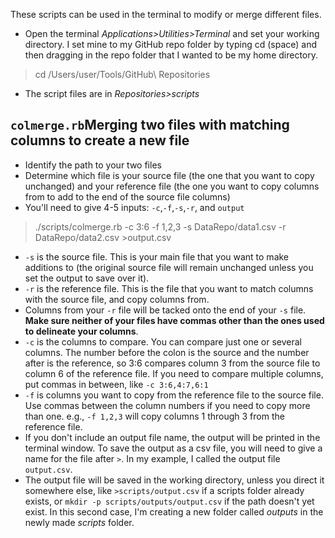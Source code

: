 These scripts can be used in the terminal to modify or merge different files.
- Open the terminal _Applications>Utilities>Terminal_ and set your working directory. I set mine to my GitHub repo folder by typing cd (space) and then dragging in the repo folder that I wanted to be my home directory.

> cd /Users/user/Tools/GitHub\ Repositories

- The script files are in _Repositories>scripts_ 

## `colmerge.rb`Merging two files with matching columns to create a new file
- Identify the path to your two files
- Determine which file is your source file (the one that you want to copy unchanged) and your reference file (the one you want to copy columns from to add to the end of the source file columns)
- You'll need to give 4-5 inputs: `-c`,`-f`,`-s`,`-r`, and `output`

> ./scripts/colmerge.rb -c 3:6 -f 1,2,3 -s DataRepo/data1.csv -r DataRepo/data2.csv >output.csv

- `-s` is the source file. This is your main file that you want to make additions to (the original source file will remain unchanged unless you set the output to save over it).
- `-r` is the reference file. This is the file that you want to match columns with the source file, and copy columns from.
- Columns from your `-r` file will be tacked onto the end of your `-s` file. **Make sure neither of your files have commas other than the ones used to delineate your columns**.
- `-c` is the columns to compare. You can compare just one or several columns. The number before the colon is the source and the number after is the reference, so 3:6 compares column 3 from the source file to column 6 of the reference file. If you need to compare multiple columns, put commas in between, like `-c 3:6,4:7,6:1`
- `-f` is columns you want to copy from the reference file to the source file. Use commas between the column numbers if you need to copy more than one. e.g., `-f 1,2,3` will copy columns 1 through 3 from the reference file.
- If you don't include an output file name, the output will be printed in the terminal window. To save the output as a csv file, you will need to give a name for the file after `>`. In my example, I called the output file `output.csv`. 
- The output file will be saved in the working directory, unless you direct it somewhere else, like `>scripts/output.csv` if a scripts folder already exists, or `mkdir -p scripts/outputs/output.csv` if the path doesn't yet exist. In this second case, I'm creating a new folder called _outputs_ in the newly made _scripts_ folder.

